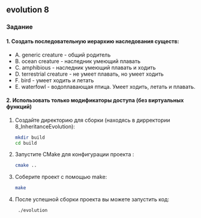 ## evolution 8

### Задание
#### 1. Создать последовательную иерархию наследования существ:
   - A. generic creature - общий родитель
   - B. ocean creature - наследник умеющий плавать 
   - C. amphibious - наследник умеющий плавать и ходить 
   - D. terrestrial creature - не умеет плавать, но умеет ходить 
   - F. bird - умеет ходить и летать 
   - E. waterfowl - водоплавающая птица. Умеет ходить, летать и плавать.
#### 2. Использовать только модификаторы доступа (без виртуальных функций)

1. Создайте директорию для сборки (находясь в дирректории 8_InheritanceEvolution):
   ```sh
   mkdir build
   cd build
   ```
2. Запустите CMake для конфигурации проекта :

   ```sh
   cmake ..
   ```


3. Соберите проект с помощью make:
   ```sh
   make
   ```
4. После успешной сборки проекта вы можете запустить код:
   ```sh
    ./evolution
   ```
